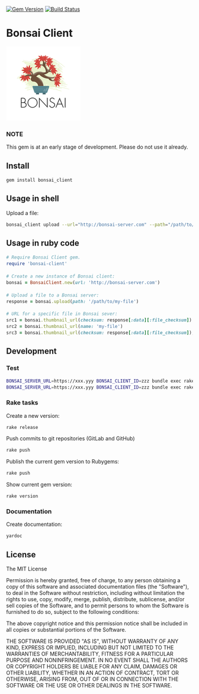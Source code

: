 [![Gem Version](https://badge.fury.io/rb/bonsai_client.svg)](https://badge.fury.io/rb/bonsai_client)
[![Build Status](https://travis-ci.org/galfus/bonsai-client.svg?branch=master)](https://travis-ci.org/galfus/bonsai-client)

# Bonsai Client

![Logo of Bonsai](bonsai.png)

### NOTE

This gem is at an early stage of development. Please do not use it already.


## Install

```bash
gem install bonsai_client
```

## Usage in shell

Upload a file:

```bash
bonsai_client upload --url="http://bonsai-server.com" --path="/path/to/file"
```

## Usage in ruby code

```ruby
# Require Bonsai Client gem.
require 'bonsai-client'

# Create a new instance of Bonsai client:
bonsai = BonsaiClient.new(url: 'http://bonsai-server.com')

# Upload a file to a Bonsai server:
response = bonsai.upload(path: '/path/to/my-file')

# URL for a specific file in Bonsai sever:
src1 = bonsai.thumbnail_url(checksum: response[:data][:file_checksum]) 
src2 = bonsai.thumbnail_url(name: 'my-file')
src3 = bonsai.thumbnail_url(checksum: response[:data][:file_checksum]), size: :medium) 
```

## Development

### Test

```bash
BONSAI_SERVER_URL=https://xxx.yyy BONSAI_CLIENT_ID=zzz bundle exec rake test
BONSAI_SERVER_URL=https://xxx.yyy BONSAI_CLIENT_ID=zzz bundle exec rake test TEST=test/upload_file_test.rb
```

### Rake tasks

Create a new version:

```bash
rake release
```

Push commits to git repositories (GitLab and GitHub)

```bash
rake push
```

Publish the current gem version to Rubygems:

```bash
rake push
```

Show current gem version:

```bash
rake version
```

### Documentation

Create documentation:

```bash
yardoc
```


## License

The MIT License

Permission is hereby granted, free of charge, to any person obtaining a copy
of this software and associated documentation files (the "Software"), to deal
in the Software without restriction, including without limitation the rights
to use, copy, modify, merge, publish, distribute, sublicense, and/or sell
copies of the Software, and to permit persons to whom the Software is
furnished to do so, subject to the following conditions:

The above copyright notice and this permission notice shall be included in
all copies or substantial portions of the Software.

THE SOFTWARE IS PROVIDED "AS IS", WITHOUT WARRANTY OF ANY KIND, EXPRESS OR
IMPLIED, INCLUDING BUT NOT LIMITED TO THE WARRANTIES OF MERCHANTABILITY,
FITNESS FOR A PARTICULAR PURPOSE AND NONINFRINGEMENT. IN NO EVENT SHALL THE
AUTHORS OR COPYRIGHT HOLDERS BE LIABLE FOR ANY CLAIM, DAMAGES OR OTHER
LIABILITY, WHETHER IN AN ACTION OF CONTRACT, TORT OR OTHERWISE, ARISING FROM,
OUT OF OR IN CONNECTION WITH THE SOFTWARE OR THE USE OR OTHER DEALINGS IN
THE SOFTWARE.
